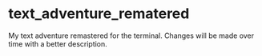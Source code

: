 # text_adventure_rematered
My text adventure remastered for the terminal. Changes will be made over time with a better description.
